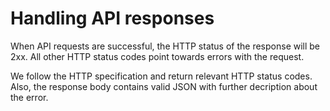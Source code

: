 # Handling API responses

When API requests are successful, the HTTP status of the response will be 2xx. All other HTTP status codes point towards errors with the request.

We follow the HTTP specification and return relevant HTTP status codes. Also, the response body contains valid JSON with further decription about the error.

